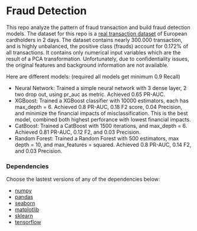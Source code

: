 # Fraud Detection 

This repo analyze the pattern of fraud transaction and build fraud detection models. The dataset for this repo is a [real transaction dataset](https://www.kaggle.com/datasets/mlg-ulb/creditcardfraud) of European cardholders in 2 days. The dataset contains nearly 300.000 transaction, and is highly unbalanced, the positive class (frauds) account for 0.172% of all transactions. It contains only numerical input variables which are the result of a PCA transformation. Unfortunately, due to confidentiality issues, the original features and background information are not available. 

Here are different models: (required all models get minimum 0.9 Recall)

- Neural Network: Trained a simple neural network with 3 dense layer, 2 two drop out, using pr_auc as metric. Achieved 0.65 PR-AUC.
- XGBoost: Trained a XGBoost classifier with 10000 estimators, each has max_depth = 6. Achieved 0.8 PR-AUC, 0.18 F2 score, 0.04 Precision, and minimize the financial impacts of misclassification. This is the best model, combined both highest perforance with lowest financial impacts.
- CatBoost: Trained a CatBoost with 1500 iterations, and max_depth = 6. Achieved 0.81 PR-AUC, 0.12 F2, and 0.03 Precision. 
- Random Forest: Trained a Random Forest with 500 estimators, max depth = 10, and max_features = squared. Achieved 0.8 PR-AUC, 0.14 F2, and 0.03 Precision.

### Dependencies
Choose the lastest versions of any of the dependencies below: 
- [numpy](https://numpy.org/)
- [pandas](https://pandas.pydata.org/)
- [seaborn](https://seaborn.pydata.org/)
- [matplotlib](https://matplotlib.org/)
- [sklearn](https://scikit-learn.org/stable/)
- [tensorflow](https://www.tensorflow.org/)
